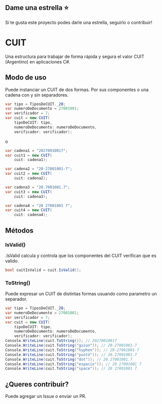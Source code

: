 ## Dame una estrella :star:
Si te gusta este proyecto podes darle una estrella, seguirlo o contribuir!

# CUIT
Una estructura para trabajar de forma rápida y segura el valor CUIT (Argentino) en aplicaciones C#.

## Modo de uso
Puede instanciar un CUIT de dos formas. Por sus componentes o una cadena con y sin separadores.

```c#
var tipo = TiposDeCUIT._20;
var numeroDeDocumento = 27001001;
var verificador = 7;
var cuit = new CUIT(
    tipoDeCUIT: tipo, 
    numeroDeDocumento: numeroDeDocumento, 
    verificador: verificador);
```
o
```c#
var cadena1 = "20270010017";
var cuit1 = new CUIT(
    cuit: cadena1);

var cadena2 = "20-27001001-7";
var cuit2 = new CUIT(
    cuit: cadena2);

var cadena3 = "20.7001001.7";
var cuit3 = new CUIT(
    cuit: cadena3);

var cadena4 = "20 27001001 7";
var cuit4 = new CUIT(
    cuit: cadena4);
```
## Métodos

### IsValid()
.IsValid calcula y controla que los componentes del CUIT verifican que es valido.
```c#
bool cuitIsValid = cuit.IsValid();
```
### ToString()
Puede expresar un CUIT de distintas formas usuando como parametro un separador.
```c#
var tipo = TiposDeCUIT._20;
var numeroDeDocumento = 27001001;
var verificador = 7;
var cuit = new CUIT(
    tipoDeCUIT: tipo, 
    numeroDeDocumento: numeroDeDocumento, 
    verificador: verificador);
Console.WriteLine(cuit.ToString()); // 20270010017
Console.WriteLine(cuit.ToString("guion")); // 20-27001001-7
Console.WriteLine(cuit.ToString("hyphen")); // 20-27001001-7
Console.WriteLine(cuit.ToString("punto")); // 20.27001001.7
Console.WriteLine(cuit.ToString("dot")); // 20.27001001.7
Console.WriteLine(cuit.ToString("espacio")); // 20 27001001 7
Console.WriteLine(cuit.ToString("space")); // 20 27001001 7

```
## ¿Queres contribuir?
Puede agregar un Issue o enviar un PR.
